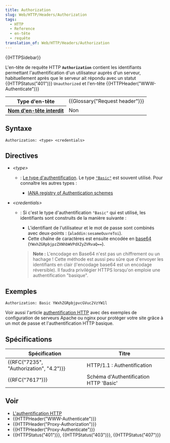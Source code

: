 ```yaml
---
title: Authorization
slug: Web/HTTP/Headers/Authorization
tags:
  - HTTP
  - Reference
  - en-tête
  - requête
translation_of: Web/HTTP/Headers/Authorization
---
```

{{HTTPSidebar}}

L'en-tête de requête HTTP **`Authorization`** contient les identifiants permettant l'authentification d'un utilisateur auprès d'un serveur, habituellement après que le serveur ait répondu avec un statut {{HTTPStatus("401")}} `Unauthorized` et l'en-tête {{HTTPHeader("WWW-Authenticate")}}

<table class="properties">
  <tbody>
    <tr>
      <th scope="row">Type d'en-tête</th>
      <td>{{Glossary("Request header")}}</td>
    </tr>
    <tr>
      <th scope="row">
        <a href="/fr/docs/Glossaire/Forbidden_header_name"
          >Nom d'en-tête interdit</a
        >
      </th>
      <td>Non</td>
    </tr>
  </tbody>
</table>

## Syntaxe

```
Authorization: <type> <credentials>
```

## Directives

- _\<type>_

  - : [Le type d'authentification](/fr/docs/Web/HTTP/Authentication#Schéma_d'authentification). Le type [`"Basic"`](/en-US/docs/Web/HTTP/Authentication#Basic_authentication_scheme) est souvent utilisé. Pour connaître les autres types :

    - [IANA registry of Authentication schemes](http://www.iana.org/assignments/http-authschemes/http-authschemes.xhtml)

- _\<credentials>_

  - : Si c'est le type d'authentification `"Basic"` qui est utilisé, les identifiants sont construits de la manière suivante :

    - L'identifiant de l'utilisateur et le mot de passe sont combinés avec deux-points : (`aladdin:sesameOuvreToi`).
    - Cette chaîne de caractères est ensuite encodée en [base64](/fr/docs/Web/API/WindowBase64/Décoder_encoder_en_base64) (`YWxhZGRpbjpzZXNhbWVPdXZyZVRvaQ==`).

    > **Note :** L'encodage en Base64 n'est pas un chiffrement ou un hachage ! Cette méthode est aussi peu sûre que d'envoyer les identifiants en clair (l'encodage base64 est un encodage réversible). Il faudra privilégier HTTPS lorsqu'on emploie une authentification "basique".

## Exemples

```
Authorization: Basic YWxhZGRpbjpvcGVuc2VzYW1l
```

Voir aussi l'article [authentification HTTP](/fr/docs/Web/HTTP/Authentication) avec des exemples de configuration de serveurs Apache ou nginx pour protéger votre site grâce à un mot de passe et l'authentification HTTP basique.

## Spécifications

| Spécification                                        | Titre                                  |
| ---------------------------------------------------- | -------------------------------------- |
| {{RFC("7235", "Authorization", "4.2")}} | HTTP/1.1 : Authentification            |
| {{RFC("7617")}}                                 | Schéma d'Authentification HTTP 'Basic' |

## Voir

- [L'authentification HTTP](/fr/docs/Web/HTTP/Authentication)
- {{HTTPHeader("WWW-Authenticate")}}
- {{HTTPHeader("Proxy-Authorization")}}
- {{HTTPHeader("Proxy-Authenticate")}}
- {{HTTPStatus("401")}}, {{HTTPStatus("403")}}, {{HTTPStatus("407")}}
